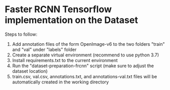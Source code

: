 # Faster RCNN Tensorflow implementation on the Dataset

Steps to follow:
1. Add annotation files of the form OpenImage-v6 to the two folders "train" and "val" under "labels" folder
2. Create a separate virtual environment (recommend to use python 3.7)
3. Install requirements.txt to the current environment
4. Run the "dataset-preparation-frcnn" script (make sure to adjust the dataset location)
5. train.csv, val.csv, annotations.txt, and annotations-val.txt files will be automatically created in the working directory
